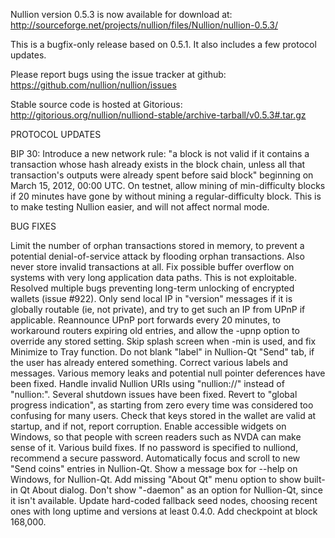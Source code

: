 Nullion version 0.5.3 is now available for download at:
http://sourceforge.net/projects/nullion/files/Nullion/nullion-0.5.3/

This is a bugfix-only release based on 0.5.1.
It also includes a few protocol updates.

Please report bugs using the issue tracker at github:
https://github.com/nullion/nullion/issues

Stable source code is hosted at Gitorious:
http://gitorious.org/nullion/nulliond-stable/archive-tarball/v0.5.3#.tar.gz

PROTOCOL UPDATES

BIP 30: Introduce a new network rule: "a block is not valid if it contains a transaction whose hash already exists in the block chain, unless all that transaction's outputs were already spent before said block" beginning on March 15, 2012, 00:00 UTC.
On testnet, allow mining of min-difficulty blocks if 20 minutes have gone by without mining a regular-difficulty block. This is to make testing Nullion easier, and will not affect normal mode.

BUG FIXES

Limit the number of orphan transactions stored in memory, to prevent a potential denial-of-service attack by flooding orphan transactions. Also never store invalid transactions at all.
Fix possible buffer overflow on systems with very long application data paths. This is not exploitable.
Resolved multiple bugs preventing long-term unlocking of encrypted wallets
(issue #922).
Only send local IP in "version" messages if it is globally routable (ie, not private), and try to get such an IP from UPnP if applicable.
Reannounce UPnP port forwards every 20 minutes, to workaround routers expiring old entries, and allow the -upnp option to override any stored setting.
Skip splash screen when -min is used, and fix Minimize to Tray function.
Do not blank "label" in Nullion-Qt "Send" tab, if the user has already entered something.
Correct various labels and messages.
Various memory leaks and potential null pointer deferences have been fixed.
Handle invalid Nullion URIs using "nullion://" instead of "nullion:".
Several shutdown issues have been fixed.
Revert to "global progress indication", as starting from zero every time was considered too confusing for many users.
Check that keys stored in the wallet are valid at startup, and if not, report corruption.
Enable accessible widgets on Windows, so that people with screen readers such as NVDA can make sense of it.
Various build fixes.
If no password is specified to nulliond, recommend a secure password.
Automatically focus and scroll to new "Send coins" entries in Nullion-Qt.
Show a message box for --help on Windows, for Nullion-Qt.
Add missing "About Qt" menu option to show built-in Qt About dialog.
Don't show "-daemon" as an option for Nullion-Qt, since it isn't available.
Update hard-coded fallback seed nodes, choosing recent ones with long uptime and versions at least 0.4.0.
Add checkpoint at block 168,000.
